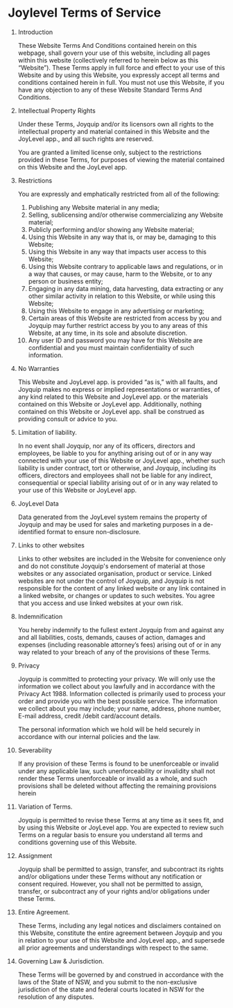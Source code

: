 # Joylevel Terms of Service

1. Introduction

	These Website Terms And Conditions contained herein on this webpage, shall govern your use of this website, including all pages within this website (collectively referred to herein below as this “Website”). These Terms apply in full force and effect to your use of this Website and by using this Website, you expressly accept all terms and conditions contained herein in full. You must not use this Website, if you have any objection to any of these Website Standard Terms And Conditions.

2. Intellectual Property Rights

	Under these Terms, Joyquip and/or its licensors own all rights to the intellectual property and material contained in this Website and the JoyLevel app., and all such rights are reserved.

	You are granted a limited license only, subject to the restrictions provided in these Terms, for purposes of viewing the material contained on this Website and the JoyLevel app.

3. Restrictions

	You are expressly and emphatically restricted from all of the following:

	1. Publishing any Website material in any media;
	2. Selling, sublicensing and/or otherwise commercializing any Website material;
	3. Publicly performing and/or showing any Website material;
	4. Using this Website in any way that is, or may be, damaging to this Website;
	5. Using this Website in any way that impacts user access to this Website;
	6. Using this Website contrary to applicable laws and regulations, or in a way that causes, or may cause, harm to the Website, or to any person or business entity;
	5. Engaging in any data mining, data harvesting, data extracting or any other similar activity in relation to this Website, or while using this Website;
	8. Using this Website to engage in any advertising or marketing;
	9. Certain areas of this Website are restricted from access by you and Joyquip may further restrict access by you to any areas of this Website, at any time, in its sole and absolute discretion. 
	10. Any user ID and password you may have for this Website are confidential and you must maintain confidentiality of such information.

4. No Warranties

	This Website and JoyLevel app. is provided “as is,” with all faults, and Joyquip makes no express or implied representations or warranties, of any kind related to this Website and JoyLevel app. or the materials contained on this Website or JoyLevel app. Additionally, nothing contained on this Website or JoyLevel app. shall be construed as providing consult or advice to you.

5. Limitation of liability.

	In no event shall Joyquip, nor any of its officers, directors and employees, be liable to you for anything arising out of or in any way connected with your use of this Website or JoyLevel app., whether such liability is under contract, tort or otherwise, and Joyquip, including its officers, directors and employees shall not be liable for any indirect, consequential or special liability arising out of or in any way related to your use of this Website or JoyLevel app.

6. JoyLevel Data

	Data generated from the JoyLevel system remains the property of Joyquip and may be used for sales and marketing purposes in a de-identified format to ensure non-disclosure.

7. Links to other websites

	Links to other websites are included in the Website for convenience only and do not constitute Joyquip's endorsement of material at those websites or any associated organisation, product or service. Linked websites are not under the control of Joyquip, and Joyquip is not responsible for the content of any linked website or any link contained in a linked website, or changes or updates to such websites. You agree that you access and use linked websites at your own risk.

8. Indemnification

	You hereby indemnify to the fullest extent Joyquip from and against any and all liabilities, costs, demands, causes of action, damages and expenses (including reasonable attorney’s fees) arising out of or in any way related to your breach of any of the provisions of these Terms.

9. Privacy

	Joyquip is committed to protecting your privacy. We will only use the information we collect about you lawfully and in accordance with the Privacy Act 1988.  Information collected is primarily used to process your order and provide you with the best possible service. The information we collect about you may include; your name, address, phone number, E-mail address, credit /debit card/account details.

	The personal information which we hold will be held securely in accordance with our internal policies and the law.

10. Severability

	If any provision of these Terms is found to be unenforceable or invalid under any applicable law, such unenforceability or invalidity shall not render these Terms unenforceable or invalid as a whole, and such provisions shall be deleted without affecting the remaining provisions herein

11. Variation of Terms.

	Joyquip is permitted to revise these Terms at any time as it sees fit, and by using this Website or JoyLevel app. You are expected to review such Terms on a regular basis to ensure you understand all terms and conditions governing use of this Website.

12. Assignment

	Joyquip shall be permitted to assign, transfer, and subcontract its rights and/or obligations under these Terms without any notification or consent required. However, you shall not be permitted to assign, transfer, or subcontract any of your rights and/or obligations under these Terms.

13. Entire Agreement.

	These Terms, including any legal notices and disclaimers contained on this Website, constitute the entire agreement between Joyquip and you in relation to your use of this Website and JoyLevel app., and supersede all prior agreements and understandings with respect to the same.

14. Governing Law & Jurisdiction.

	These Terms will be governed by and construed in accordance with the laws of the State of NSW, and you submit to the non-exclusive jurisdiction of the state and federal courts located in NSW for the resolution of any disputes.
